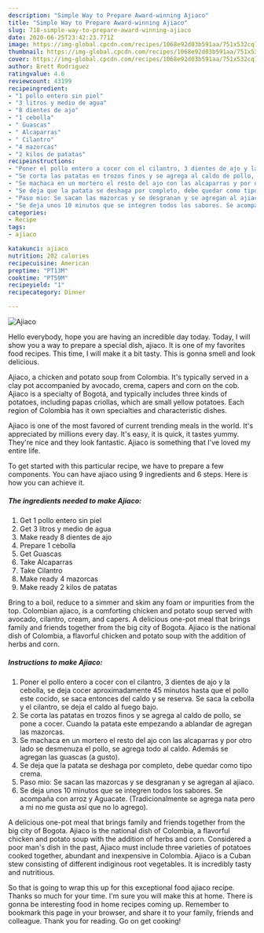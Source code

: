 ```yaml
---
description: "Simple Way to Prepare Award-winning Ajiaco"
title: "Simple Way to Prepare Award-winning Ajiaco"
slug: 718-simple-way-to-prepare-award-winning-ajiaco
date: 2020-06-25T23:42:23.771Z
image: https://img-global.cpcdn.com/recipes/1068e92d03b591aa/751x532cq70/ajiaco-recipe-main-photo.jpg
thumbnail: https://img-global.cpcdn.com/recipes/1068e92d03b591aa/751x532cq70/ajiaco-recipe-main-photo.jpg
cover: https://img-global.cpcdn.com/recipes/1068e92d03b591aa/751x532cq70/ajiaco-recipe-main-photo.jpg
author: Brett Rodriguez
ratingvalue: 4.6
reviewcount: 43199
recipeingredient:
- "1 pollo entero sin piel"
- "3 litros y medio de agua"
- "8 dientes de ajo"
- "1 cebolla"
- " Guascas"
- " Alcaparras"
- " Cilantro"
- "4 mazorcas"
- "2 kilos de patatas"
recipeinstructions:
- "Poner el pollo entero a cocer con el cilantro, 3 dientes de ajo y la cebolla, se deja cocer aproximadamente 45 minutos hasta que el pollo este cocido, se saca entonces del caldo y se reserva. Se saca la cebolla y el cilantro, se deja el caldo al fuego bajo."
- "Se corta las patatas en trozos finos y se agrega al caldo de pollo, se pone a cocer. Cuando la patata este empezando a ablandar de agregan las mazorcas."
- "Se machaca en un mortero el resto del ajo con las alcaparras y por otro lado se desmenuza el pollo, se agrega todo al caldo. Además se agregan las guascas (a gusto)."
- "Se deja que la patata se deshaga por completo, debe quedar como tipo crema."
- "Paso mio: Se sacan las mazorcas y se desgranan y se agregan al ajiaco."
- "Se deja unos 10 minutos que se integren todos los sabores. Se acompaña con arroz y Aguacate. (Tradicionalmente se agrega nata pero a mi no me gusta así que no lo agrego)."
categories:
- Recipe
tags:
- ajiaco

katakunci: ajiaco 
nutrition: 202 calories
recipecuisine: American
preptime: "PT13M"
cooktime: "PT59M"
recipeyield: "1"
recipecategory: Dinner

---
```



![Ajiaco](https://img-global.cpcdn.com/recipes/1068e92d03b591aa/751x532cq70/ajiaco-recipe-main-photo.jpg)

Hello everybody, hope you are having an incredible day today. Today, I will show you a way to prepare a special dish, ajiaco. It is one of my favorites food recipes. This time, I will make it a bit tasty. This is gonna smell and look delicious.

Ajiaco, a chicken and potato soup from Colombia. It&#39;s typically served in a clay pot accompanied by avocado, crema, capers and corn on the cob. Ajiaco is a specialty of Bogotá, and typically includes three kinds of potatoes, including papas criollas, which are small yellow potatoes. Each region of Colombia has it own specialties and characteristic dishes.

Ajiaco is one of the most favored of current trending meals in the world. It's appreciated by millions every day. It's easy, it is quick, it tastes yummy. They're nice and they look fantastic. Ajiaco is something that I've loved my entire life.


To get started with this particular recipe, we have to prepare a few components. You can have ajiaco using 9 ingredients and 6 steps. Here is how you can achieve it.

<!--inarticleads1-->

##### The ingredients needed to make Ajiaco:

1. Get 1 pollo entero sin piel
1. Get 3 litros y medio de agua
1. Make ready 8 dientes de ajo
1. Prepare 1 cebolla
1. Get  Guascas
1. Take  Alcaparras
1. Take  Cilantro
1. Make ready 4 mazorcas
1. Make ready 2 kilos de patatas


Bring to a boil, reduce to a simmer and skim any foam or impurities from the top. Colombian ajiaco, is a comforting chicken and potato soup served with avocado, cilantro, cream, and capers. A delicious one-pot meal that brings family and friends together from the big city of Bogota. Ajiaco is the national dish of Colombia, a flavorful chicken and potato soup with the addition of herbs and corn. 

<!--inarticleads2-->

##### Instructions to make Ajiaco:

1. Poner el pollo entero a cocer con el cilantro, 3 dientes de ajo y la cebolla, se deja cocer aproximadamente 45 minutos hasta que el pollo este cocido, se saca entonces del caldo y se reserva. Se saca la cebolla y el cilantro, se deja el caldo al fuego bajo.
1. Se corta las patatas en trozos finos y se agrega al caldo de pollo, se pone a cocer. Cuando la patata este empezando a ablandar de agregan las mazorcas.
1. Se machaca en un mortero el resto del ajo con las alcaparras y por otro lado se desmenuza el pollo, se agrega todo al caldo. Además se agregan las guascas (a gusto).
1. Se deja que la patata se deshaga por completo, debe quedar como tipo crema.
1. Paso mio: Se sacan las mazorcas y se desgranan y se agregan al ajiaco.
1. Se deja unos 10 minutos que se integren todos los sabores. Se acompaña con arroz y Aguacate. (Tradicionalmente se agrega nata pero a mi no me gusta así que no lo agrego).


A delicious one-pot meal that brings family and friends together from the big city of Bogota. Ajiaco is the national dish of Colombia, a flavorful chicken and potato soup with the addition of herbs and corn. Considered a poor man&#39;s dish in the past, Ajiaco must include three varieties of potatoes cooked together, abundant and inexpensive in Colombia. Ajiaco is a Cuban stew consisting of different indiginous root vegetables. It is incredibly tasty and nutritious. 

So that is going to wrap this up for this exceptional food ajiaco recipe. Thanks so much for your time. I'm sure you will make this at home. There is gonna be interesting food in home recipes coming up. Remember to bookmark this page in your browser, and share it to your family, friends and colleague. Thank you for reading. Go on get cooking!
